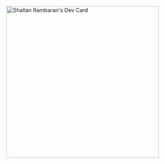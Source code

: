<a href="https://app.daily.dev/shallan"><img src="https://github.com/monkeychambers/monkeychambers/master/devcard.svg" width="400" alt="Shallan Rambaran's Dev Card"/></a>
